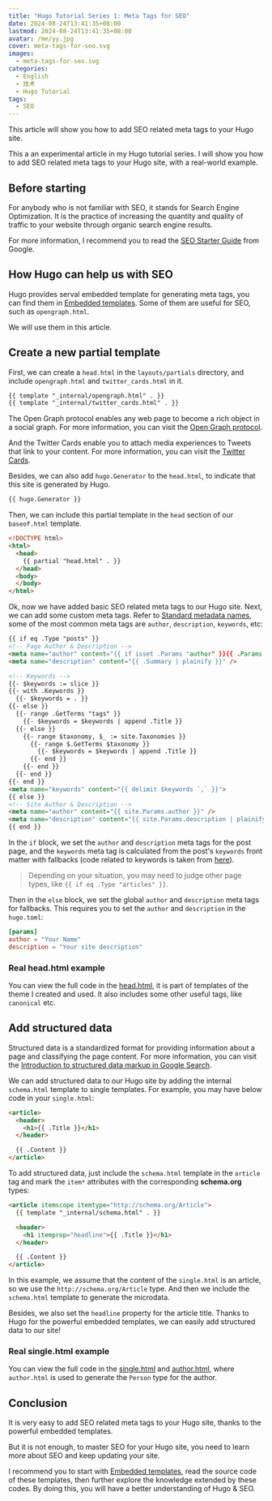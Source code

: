 ```yaml
---
title: "Hugo Tutorial Series 1: Meta Tags for SEO"
date: 2024-08-24T13:41:35+08:00
lastmod: 2024-08-24T13:41:35+08:00
avatar: /me/yy.jpg
cover: meta-tags-for-seo.svg
images:
  - meta-tags-for-seo.svg
categories:
  - English
  - 技术
  - Hugo Tutorial
tags:
  - SEO
---
```


This article will show you how to add SEO related meta tags to your Hugo site.

<!--more-->

This a an experimental article in my Hugo tutorial series. I will show you how to
add SEO related meta tags to your Hugo site, with a real-world example.

## Before starting

For anybody who is not familiar with SEO, it stands for Search Engine Optimization.
It is the practice of increasing the quantity and quality of traffic to your website through organic search engine results.

For more information, I recommend you to read the [SEO Starter Guide](https://developers.google.com/search/docs/fundamentals/seo-starter-guide) from Google.

## How Hugo can help us with SEO

Hugo provides serval embedded template for generating meta tags, you can find them in
[Embedded templates](https://gohugo.io/templates/embedded/). Some of them are
useful for SEO, such as `opengraph.html`.

We will use them in this article.

## Create a new partial template

First, we can create a `head.html` in the `layouts/partials` directory, and include `opengraph.html` and `twitter_cards.html` in it.

```html
{{ template "_internal/opengraph.html" . }}
{{ template "_internal/twitter_cards.html" . }}
```

The Open Graph protocol enables any web page to become a rich object in a social graph. For more information, you can visit the [Open Graph protocol](https://ogp.me/).

And the Twitter Cards enable you to attach media experiences to Tweets that link to your content. For more information, you can visit the [Twitter Cards](https://developer.twitter.com/en/docs/twitter-for-websites/cards/overview/abouts-cards).

Besides, we can also add `hugo.Generator` to the `head.html`, to indicate that this site is generated by Hugo.

```html
{{ hugo.Generator }}
```

Then, we can include this partial template in the `head` section of our `baseof.html` template.

```html
<!DOCTYPE html>
<html>
  <head>
    {{ partial "head.html" . }}
  </head>
  <body>
  </body>
</html>
```

Ok, now we have added basic SEO related meta tags to our Hugo site.
Next, we can add some custom meta tags.
Refer to [Standard metadata names](https://developer.mozilla.org/en-US/docs/Web/HTML/Element/meta/name),
some of the most common meta tags are `author`, `description`, `keywords`, etc:

```html
{{ if eq .Type "posts" }}
<!-- Page Author & Description -->
<meta name="author" content="{{ if isset .Params "author" }}{{ .Params.author }}{{ else }}{{ site.Params.author }}{{ end }}" />
<meta name="description" content="{{ .Summary | plainify }}" />

<!-- Keywords -->
{{- $keywords := slice }}
{{- with .Keywords }}
  {{- $keywords = . }}
{{- else }}
  {{- range .GetTerms "tags" }}
    {{- $keywords = $keywords | append .Title }}
  {{- else }}
    {{- range $taxonomy, $_ := site.Taxonomies }}
      {{- range $.GetTerms $taxonomy }}
        {{- $keywords = $keywords | append .Title }}
      {{- end }}
    {{- end }}
  {{- end }}
{{- end }}
<meta name="keywords" content="{{ delimit $keywords `,` }}">
{{ else }}
<!-- Site Author & Description -->
<meta name="author" content="{{ site.Params.author }}" />
<meta name="description" content="{{ site.Params.description | plainify }}" />
{{ end }}
```

In the `if` block, we set the `author` and `description` meta tags for the post page,
and the `keywords` meta tag is calculated from the post's `keywords` front matter
with fallbacks (code related to keywords is taken from [here](https://github.com/gohugoio/hugo/blob/7792392a6f6fda7b1654ba0517e78c62f0a8c905/tpl/tplimpl/embedded/templates/schema.html#L28)).

> Depending on your situation, you may need to judge other page types, like `{{ if eq .Type "articles" }}`.

Then in the `else` block, we set the global `author` and `description` meta tags for fallbacks.
This requires you to set the `author` and `description` in the `hugo.toml`:

```toml
[params]
author = "Your Name"
description = "Your site description"
```

### Real head.html example

You can view the full code in the [head.html](https://github.com/g1eny0ung/hugo-theme-dream/blob/master/layouts/partials/head.html),
it is part of templates of the theme I created and used. It also includes some other useful tags, like `canonical` etc.

## Add structured data

Structured data is a standardized format for providing information about a page and classifying the page content.
For more information, you can visit the [Introduction to structured data markup in Google Search](https://developers.google.com/search/docs/appearance/structured-data/intro-structured-data).

We can add structured data to our Hugo site by adding the internal `schema.html` template to single templates.
For example, you may have below code in your `single.html`:

```html
<article>
  <header>
    <h1>{{ .Title }}</h1>
  </header>

  {{ .Content }}
</article>
```

To add structured data, just include the `schema.html` template in the `article` tag
and mark the `item*` attributes with the corresponding **schema.org** types:

```html
<article itemscope itemtype="http://schema.org/Article">
  {{ template "_internal/schema.html" . }}

  <header>
    <h1 itemprop="headline">{{ .Title }}</h1>
  </header>

  {{ .Content }}
</article>
```

In this example, we assume that the content of the `single.html` is an article, so we use the `http://schema.org/Article` type.
And then we include the `schema.html` template to generate the microdata.

Besides, we also set the `headline` property for the article title.
Thanks to Hugo for the powerful embedded templates, we can easily add structured data to our site!

### Real single.html example

You can view the full code in the [single.html](https://github.com/g1eny0ung/hugo-theme-dream/blob/master/layouts/_default/single.html)
and [author.html](https://github.com/g1eny0ung/hugo-theme-dream/blob/master/layouts/partials/author.html),
where `author.html` is used to generate the `Person` type for the author.

## Conclusion

It is very easy to add SEO related meta tags to your Hugo site, thanks to the powerful embedded templates.

But it is not enough, to master SEO for your Hugo site, you need to learn more about SEO and keep updating your site.

I recommend you to start with [Embedded templates](https://gohugo.io/templates/embedded/), read the source code of
these templates, then further explore the knowledge extended by these codes. By doing this,
you will have a better understanding of Hugo & SEO.
